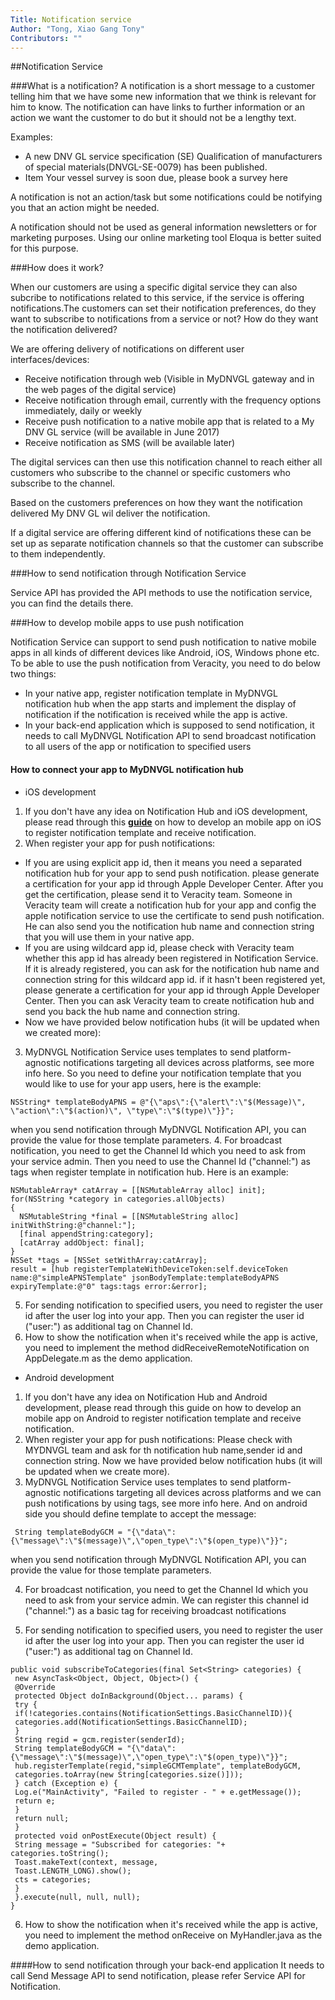 ```yaml
---
Title: Notification service
Author: "Tong, Xiao Gang Tony"
Contributors: ""
---
```

##Notification Service

###What is a notification?
A notification is a short message to a customer telling him that we have some new information that we think is relevant for him to know. The notification can have links to further information or an action we want the customer to do but it should not be a lengthy text.

Examples:

- A new DNV GL service specification (SE) Qualification of manufacturers of special materials(DNVGL-SE-0079) has been published.
- Item Your vessel survey is soon due, please book a survey here

A notification is not an action/task but some notifications could be notifying you that an action might be needed.

A notification should not be used as general information newsletters or for marketing purposes. Using our online marketing tool Eloqua is better suited for this purpose.

###How does it work? 

When our customers are using a specific digital service they can also subcribe to notifications related to this service, if the service is offering notifications.The customers can set their notification preferences, do they want to subscribe to notifications from a service or not? How do they want the notification delivered?

We are offering delivery of notifications on different user interfaces/devices:

- Receive notification through web (Visible in MyDNVGL gateway and in the web pages of the digital service)
- Receive notification through email, currently with the frequency options immediately, daily or weekly
- Receive push notification to a native mobile app that is related to a My DNV GL service (will be available in June 2017)
- Receive notification as SMS (will be available later)

The digital services can then use this notification channel to reach either all customers who subscribe to the channel or specific customers who subscribe to the channel.

Based on the customers preferences on how they want the notification delivered My DNV GL wil deliver the notification.

If a digital service are offering different kind of notifications these can be set up as separate notification channels so that the customer can subscribe to them independently.

###How to send notification through Notification Service

Service API has provided the API methods to use the notification service, you can find the details there.

###How to develop mobile apps to use push notification

Notification Service can support to send push notification to native mobile apps in all kinds of different devices like Android, iOS, Windows phone etc. To be able to use the push notification from Veracity, you need to do below two things:

-  In your native app, register notification template in MyDNVGL notification hub when the app starts and implement the display of notification if the notification is received while the app is active.
- In your back-end application which is supposed to send notification, it needs to call MyDNVGL Notification API to send broadcast notification to all users of the app or notification to specified users

#### How to connect your app to MyDNVGL notification hub

- iOS development

1. If you don't have any idea on Notification Hub and iOS development, please read through this  [**guide**](https://docs.microsoft.com/en-us/azure/notification-hubs/notification-hubs-ios-apple-push-notification-apns-get-started) on how to develop an mobile app on iOS to register notification template and receive notification.
2. When register your app for push notifications:
  - If you are using explicit app id, then it means you need a separated notification hub for your app to send push notification. please generate a certification for your app id through Apple Developer Center. After you get the certification, please send it to Veracity team. Someone in Veracity team will create a notification hub for your app and config the apple notification service to use the certificate to send push notification. He can also send you the notification hub name and connection string that you will use them in your native app.
  - If you are using wildcard app id, please check with Veracity team whether this app id has already been registered in  Notification Service. If it is already registered, you can ask for the notification hub name and connection string for this wildcard app id. if it hasn't been registered yet, please generate a certification for your app id through Apple Developer Center. Then you can ask Veracity team to create notification hub and send you back the hub name and connection string.
  -  Now we have provided below notification hubs (it will be updated when we created more):


3. MyDNVGL Notification Service uses templates to send platform-agnostic notifications targeting all devices across platforms, see more info here. So you need to define your notification template that you would like to use for your app users, here is the example:
``` Object C: 
NSString* templateBodyAPNS = @"{\"aps\":{\"alert\":\"$(Message)\", \"action\":\"$(action)\", \"type\":\"$(type)\"}}";
```
when you send notification through MyDNVGL Notification API, you can provide the value for those template parameters. 
4. For broadcast notification, you need to get the Channel Id which you need to ask from your service admin. Then you need to use the Channel Id ("channel:<GUID>") as tags when register template in notification hub. Here is an example:
``` Object C:
NSMutableArray* catArray = [[NSMutableArray alloc] init];
for(NSString *category in categories.allObjects)
{
  NSMutableString *final = [[NSMutableString alloc] initWithString:@"channel:"];
  [final appendString:category];
  [catArray addObject: final];
}
NSSet *tags = [NSSet setWithArray:catArray];
result = [hub registerTemplateWithDeviceToken:self.deviceToken name:@"simpleAPNSTemplate" jsonBodyTemplate:templateBodyAPNS expiryTemplate:@"0" tags:tags error:&error];
```
5. For sending notification to specified users, you need to register the user id after the user log into your app. Then you can register the user id ("user:<GUID>") as additional tag on Channel Id.
6. How to show the notification when it's received while the app is active, you need to implement the method didReceiveRemoteNotification on AppDelegate.m as the demo application.

- Android development

1. If you don't have any idea on Notification Hub and Android development, please read through this guide on how to develop an mobile app on Android to register notification template and receive notification.
2. When register your app for push notifications:
Please check with MYDNVGL team and ask for th notification hub name,sender id and connection string.
Now we have provided below notification hubs (it will be updated when we create more).
3. MyDNVGL Notification Service uses templates to send platform-agnostic notifications targeting all devices across platforms and we can push notifications by using tags, see more info here. And on android side you should define template to accept the message:
```
 String templateBodyGCM = "{\"data\":{\"message\":\"$(message)\",\"open_type\":\"$(open_type)\"}}";  
 ```
 when you send notification through MyDNVGL Notification API, you can provide the value for those template parameters. 
 
 4.  For broadcast notification, you need to get the Channel Id which you need to ask from your service admin. We can register this channel id ("channel:<GUID>") as a basic tag for receiving broadcast notifications
 
 5.  For sending notification to specified users, you need to register the user id after the user log into your app. Then you can register the user id ("user:<GUID>") as additional tag on Channel Id.  
 
 ``` 
public void subscribeToCategories(final Set<String> categories) {
  new AsyncTask<Object, Object, Object>() {
  @Override
  protected Object doInBackground(Object... params) {
  try {
  if(!categories.contains(NotificationSettings.BasicChannelID)){
  categories.add(NotificationSettings.BasicChannelID);
  }
  String regid = gcm.register(senderId);
  String templateBodyGCM = "{\"data\":{\"message\":\"$(message)\",\"open_type\":\"$(open_type)\"}}";
  hub.registerTemplate(regid,"simpleGCMTemplate", templateBodyGCM,
  categories.toArray(new String[categories.size()]));
  } catch (Exception e) {
  Log.e("MainActivity", "Failed to register - " + e.getMessage());
  return e;
  }
  return null;
  }
  protected void onPostExecute(Object result) {
  String message = "Subscribed for categories: "+ categories.toString();
  Toast.makeText(context, message,
  Toast.LENGTH_LONG).show();
  cts = categories;
  }
  }.execute(null, null, null);
}
```                       
6. How to show the notification when it's received while the app is active, you need to implement the method onReceive on MyHandler.java as the demo application.

####How to send notification through your back-end application
It needs to call Send Message API to send notification, please refer Service API for Notification. 
